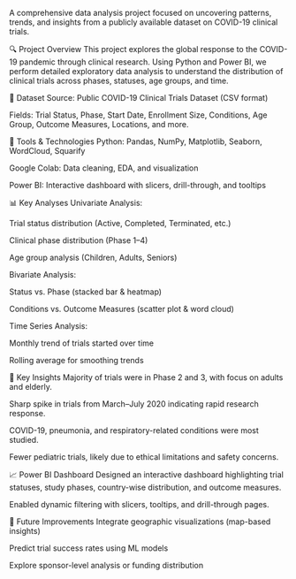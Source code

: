 A comprehensive data analysis project focused on uncovering patterns, trends, and insights from a publicly available dataset on COVID-19 clinical trials.

🔍 Project Overview
This project explores the global response to the COVID-19 pandemic through clinical research. Using Python and Power BI, we perform detailed exploratory data analysis to understand the distribution of clinical trials across phases, statuses, age groups, and time.

📁 Dataset
Source: Public COVID-19 Clinical Trials Dataset (CSV format)

Fields: Trial Status, Phase, Start Date, Enrollment Size, Conditions, Age Group, Outcome Measures, Locations, and more.

🧰 Tools & Technologies
Python: Pandas, NumPy, Matplotlib, Seaborn, WordCloud, Squarify

Google Colab: Data cleaning, EDA, and visualization

Power BI: Interactive dashboard with slicers, drill-through, and tooltips

📊 Key Analyses
Univariate Analysis:

Trial status distribution (Active, Completed, Terminated, etc.)

Clinical phase distribution (Phase 1–4)

Age group analysis (Children, Adults, Seniors)

Bivariate Analysis:

Status vs. Phase (stacked bar & heatmap)

Conditions vs. Outcome Measures (scatter plot & word cloud)

Time Series Analysis:

Monthly trend of trials started over time

Rolling average for smoothing trends

📌 Key Insights
Majority of trials were in Phase 2 and 3, with focus on adults and elderly.

Sharp spike in trials from March–July 2020 indicating rapid research response.

COVID-19, pneumonia, and respiratory-related conditions were most studied.

Fewer pediatric trials, likely due to ethical limitations and safety concerns.

📈 Power BI Dashboard
Designed an interactive dashboard highlighting trial statuses, study phases, country-wise distribution, and outcome measures.

Enabled dynamic filtering with slicers, tooltips, and drill-through pages.

🚀 Future Improvements
Integrate geographic visualizations (map-based insights)

Predict trial success rates using ML models

Explore sponsor-level analysis or funding distribution
